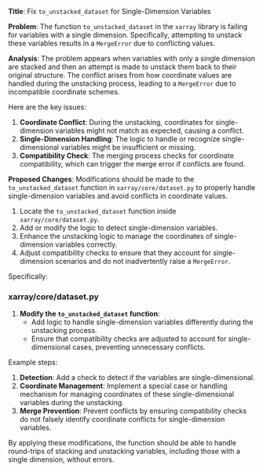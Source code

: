 **Title**: Fix `to_unstacked_dataset` for Single-Dimension Variables

**Problem**:
The function `to_unstacked_dataset` in the `xarray` library is failing for variables with a single dimension. Specifically, attempting to unstack these variables results in a `MergeError` due to conflicting values.

**Analysis**:
The problem appears when variables with only a single dimension are stacked and then an attempt is made to unstack them back to their original structure. The conflict arises from how coordinate values are handled during the unstacking process, leading to a `MergeError` due to incompatible coordinate schemes.

Here are the key issues:
1. **Coordinate Conflict**: During the unstacking, coordinates for single-dimension variables might not match as expected, causing a conflict.
2. **Single-Dimension Handling**: The logic to handle or recognize single-dimensional variables might be insufficient or missing.
3. **Compatibility Check**: The merging process checks for coordinate compatibility, which can trigger the merge error if conflicts are found.

**Proposed Changes**:
Modifications should be made to the `to_unstacked_dataset` function in `xarray/core/dataset.py` to properly handle single-dimension variables and avoid conflicts in coordinate values.

1. Locate the `to_unstacked_dataset` function inside `xarray/core/dataset.py`.
2. Add or modify the logic to detect single-dimension variables.
3. Enhance the unstacking logic to manage the coordinates of single-dimension variables correctly.
4. Adjust compatibility checks to ensure that they account for single-dimension scenarios and do not inadvertently raise a `MergeError`.

Specifically:
### xarray/core/dataset.py
1. **Modify the `to_unstacked_dataset` function**:
   - Add logic to handle single-dimension variables differently during the unstacking process.
   - Ensure that compatibility checks are adjusted to account for single-dimensional cases, preventing unnecessary conflicts.

Example steps:
1. **Detection**: Add a check to detect if the variables are single-dimensional.
2. **Coordinate Management**: Implement a special case or handling mechanism for managing coordinates of these single-dimensional variables during the unstacking.
3. **Merge Prevention**: Prevent conflicts by ensuring compatibility checks do not falsely identify coordinate conflicts for single-dimension variables.

By applying these modifications, the function should be able to handle round-trips of stacking and unstacking variables, including those with a single dimension, without errors.